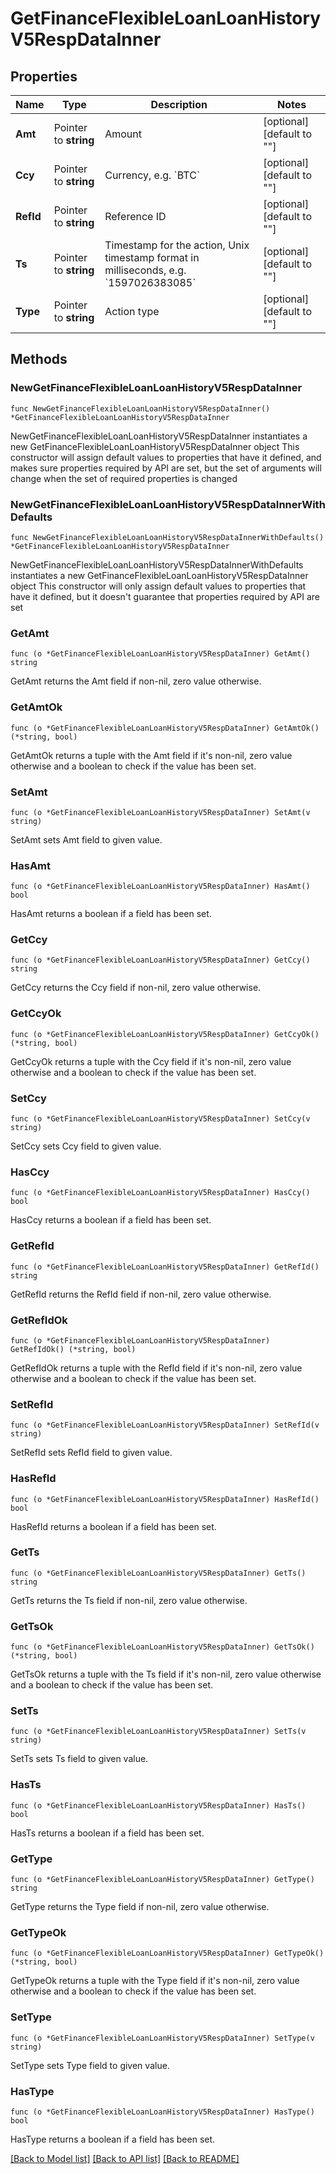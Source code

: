 # GetFinanceFlexibleLoanLoanHistoryV5RespDataInner

## Properties

Name | Type | Description | Notes
------------ | ------------- | ------------- | -------------
**Amt** | Pointer to **string** | Amount | [optional] [default to ""]
**Ccy** | Pointer to **string** | Currency, e.g. &#x60;BTC&#x60; | [optional] [default to ""]
**RefId** | Pointer to **string** | Reference ID | [optional] [default to ""]
**Ts** | Pointer to **string** | Timestamp for the action, Unix timestamp format in milliseconds, e.g. &#x60;1597026383085&#x60; | [optional] [default to ""]
**Type** | Pointer to **string** | Action type | [optional] [default to ""]

## Methods

### NewGetFinanceFlexibleLoanLoanHistoryV5RespDataInner

`func NewGetFinanceFlexibleLoanLoanHistoryV5RespDataInner() *GetFinanceFlexibleLoanLoanHistoryV5RespDataInner`

NewGetFinanceFlexibleLoanLoanHistoryV5RespDataInner instantiates a new GetFinanceFlexibleLoanLoanHistoryV5RespDataInner object
This constructor will assign default values to properties that have it defined,
and makes sure properties required by API are set, but the set of arguments
will change when the set of required properties is changed

### NewGetFinanceFlexibleLoanLoanHistoryV5RespDataInnerWithDefaults

`func NewGetFinanceFlexibleLoanLoanHistoryV5RespDataInnerWithDefaults() *GetFinanceFlexibleLoanLoanHistoryV5RespDataInner`

NewGetFinanceFlexibleLoanLoanHistoryV5RespDataInnerWithDefaults instantiates a new GetFinanceFlexibleLoanLoanHistoryV5RespDataInner object
This constructor will only assign default values to properties that have it defined,
but it doesn't guarantee that properties required by API are set

### GetAmt

`func (o *GetFinanceFlexibleLoanLoanHistoryV5RespDataInner) GetAmt() string`

GetAmt returns the Amt field if non-nil, zero value otherwise.

### GetAmtOk

`func (o *GetFinanceFlexibleLoanLoanHistoryV5RespDataInner) GetAmtOk() (*string, bool)`

GetAmtOk returns a tuple with the Amt field if it's non-nil, zero value otherwise
and a boolean to check if the value has been set.

### SetAmt

`func (o *GetFinanceFlexibleLoanLoanHistoryV5RespDataInner) SetAmt(v string)`

SetAmt sets Amt field to given value.

### HasAmt

`func (o *GetFinanceFlexibleLoanLoanHistoryV5RespDataInner) HasAmt() bool`

HasAmt returns a boolean if a field has been set.

### GetCcy

`func (o *GetFinanceFlexibleLoanLoanHistoryV5RespDataInner) GetCcy() string`

GetCcy returns the Ccy field if non-nil, zero value otherwise.

### GetCcyOk

`func (o *GetFinanceFlexibleLoanLoanHistoryV5RespDataInner) GetCcyOk() (*string, bool)`

GetCcyOk returns a tuple with the Ccy field if it's non-nil, zero value otherwise
and a boolean to check if the value has been set.

### SetCcy

`func (o *GetFinanceFlexibleLoanLoanHistoryV5RespDataInner) SetCcy(v string)`

SetCcy sets Ccy field to given value.

### HasCcy

`func (o *GetFinanceFlexibleLoanLoanHistoryV5RespDataInner) HasCcy() bool`

HasCcy returns a boolean if a field has been set.

### GetRefId

`func (o *GetFinanceFlexibleLoanLoanHistoryV5RespDataInner) GetRefId() string`

GetRefId returns the RefId field if non-nil, zero value otherwise.

### GetRefIdOk

`func (o *GetFinanceFlexibleLoanLoanHistoryV5RespDataInner) GetRefIdOk() (*string, bool)`

GetRefIdOk returns a tuple with the RefId field if it's non-nil, zero value otherwise
and a boolean to check if the value has been set.

### SetRefId

`func (o *GetFinanceFlexibleLoanLoanHistoryV5RespDataInner) SetRefId(v string)`

SetRefId sets RefId field to given value.

### HasRefId

`func (o *GetFinanceFlexibleLoanLoanHistoryV5RespDataInner) HasRefId() bool`

HasRefId returns a boolean if a field has been set.

### GetTs

`func (o *GetFinanceFlexibleLoanLoanHistoryV5RespDataInner) GetTs() string`

GetTs returns the Ts field if non-nil, zero value otherwise.

### GetTsOk

`func (o *GetFinanceFlexibleLoanLoanHistoryV5RespDataInner) GetTsOk() (*string, bool)`

GetTsOk returns a tuple with the Ts field if it's non-nil, zero value otherwise
and a boolean to check if the value has been set.

### SetTs

`func (o *GetFinanceFlexibleLoanLoanHistoryV5RespDataInner) SetTs(v string)`

SetTs sets Ts field to given value.

### HasTs

`func (o *GetFinanceFlexibleLoanLoanHistoryV5RespDataInner) HasTs() bool`

HasTs returns a boolean if a field has been set.

### GetType

`func (o *GetFinanceFlexibleLoanLoanHistoryV5RespDataInner) GetType() string`

GetType returns the Type field if non-nil, zero value otherwise.

### GetTypeOk

`func (o *GetFinanceFlexibleLoanLoanHistoryV5RespDataInner) GetTypeOk() (*string, bool)`

GetTypeOk returns a tuple with the Type field if it's non-nil, zero value otherwise
and a boolean to check if the value has been set.

### SetType

`func (o *GetFinanceFlexibleLoanLoanHistoryV5RespDataInner) SetType(v string)`

SetType sets Type field to given value.

### HasType

`func (o *GetFinanceFlexibleLoanLoanHistoryV5RespDataInner) HasType() bool`

HasType returns a boolean if a field has been set.


[[Back to Model list]](../README.md#documentation-for-models) [[Back to API list]](../README.md#documentation-for-api-endpoints) [[Back to README]](../README.md)



